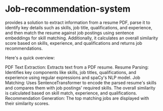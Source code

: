 # Job-recommendation-system

provides a solution to extract information from a resume PDF, parse it to identify key details such as skills, job title, qualifications, and experience, and then match the resume against job postings using sentence embeddings for skill matching. Additionally, it calculates an overall similarity score based on skills, experience, and qualifications and returns job recommendations.

Here's a quick overview:

PDF Text Extraction: Extracts text from a PDF resume.
Resume Parsing: Identifies key components like skills, job titles, qualifications, and experience using regular expressions and spaCy's NLP model.
Job Matching: Uses SentenceTransformer to encode the parsed resume's skills and compares them with job postings' required skills. The overall similarity is calculated based on skill match, experience, and qualifications.
Recommendation Generation: The top matching jobs are displayed with their similarity scores.
